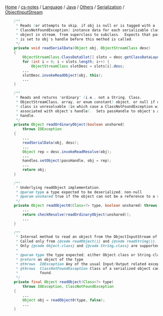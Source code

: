 [Home](https://mengxianbin.github.io) /
[cs-notes](https://mengxianbin.github.io/cs-notes/content) /
[Language](https://mengxianbin.github.io/cs-notes/content/Language) /
[Java](https://mengxianbin.github.io/cs-notes/content/Language/Java) /
[Others](https://mengxianbin.github.io/cs-notes/content/Language/Java/Others) /
[Serialization](https://mengxianbin.github.io/cs-notes/content/Language/Java/Others/Serialization) /
[ObjectInputStream](https://mengxianbin.github.io/cs-notes/content/Language/Java/Others/Serialization/ObjectInputStream)

```java
    /**
     * Reads (or attempts to skip, if obj is null or is tagged with a
     * ClassNotFoundException) instance data for each serializable class of
     * object in stream, from superclass to subclass.  Expects that passHandle
     * is set to obj's handle before this method is called.
     */
    private void readSerialData(Object obj, ObjectStreamClass desc)
    {
        ObjectStreamClass.ClassDataSlot[] slots = desc.getClassDataLayout();
        for (int i = 0; i < slots.length; i++) {
            ObjectStreamClass slotDesc = slots[i].desc;
        ...
        slotDesc.invokeReadObject(obj, this);
        ...
    }
```

```java
    /**
     * Reads and returns "ordinary" (i.e., not a String, Class,
     * ObjectStreamClass, array, or enum constant) object, or null if object's
     * class is unresolvable (in which case a ClassNotFoundException will be
     * associated with object's handle).  Sets passHandle to object's assigned
     * handle.
     */
    private Object readOrdinaryObject(boolean unshared)
        throws IOException
    {
        ...
        readSerialData(obj, desc);
        ...
        Object rep = desc.invokeReadResolve(obj);
        ...
        handles.setObject(passHandle, obj = rep);
        ...
        return obj;
    }
```

```java
    /**
     * Underlying readObject implementation.
     * @param type a type expected to be deserialized; non-null
     * @param unshared true if the object can not be a reference to a shared object, otherwise false
     */
    private Object readObject0(Class<?> type, boolean unshared) throws IOException {
        ...
        return checkResolve(readOrdinaryObject(unshared));
        ...
    }
```

```java
    /**
     * Internal method to read an object from the ObjectInputStream of the expected type.
     * Called only from {@code readObject()} and {@code readString()}.
     * Only {@code Object.class} and {@code String.class} are supported.
     *
     * @param type the type expected; either Object.class or String.class
     * @return an object of the type
     * @throws  IOException Any of the usual Input/Output related exceptions.
     * @throws  ClassNotFoundException Class of a serialized object cannot be
     *          found.
     */
    private final Object readObject(Class<?> type)
        throws IOException, ClassNotFoundException
    {
        ...
        Object obj = readObject0(type, false);
        ...
    }
```
